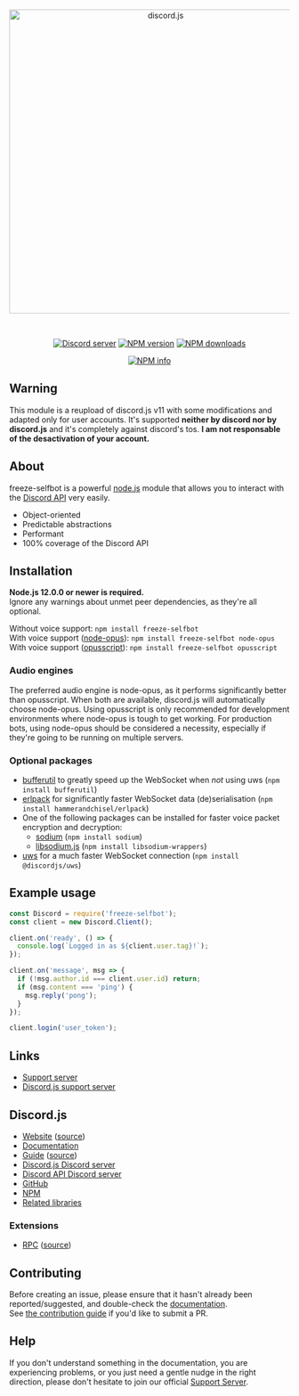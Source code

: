 <div align="center">
  <br />
  <p>
    <a href="https://discord.js.org"><img src="https://discord.js.org/static/logo.svg" width="546" alt="discord.js" /></a>
  </p>
  <br />
  <p>
    <a href="https://discord.gg/KFF7ZnjYme"><img src="https://discord.com/api/guilds/843247121175150612/embed.png" alt="Discord server" /></a>
    <a href="https://www.npmjs.com/package/freeze-selfbot"><img src="https://img.shields.io/npm/v/freeze-selfbot.svg?maxAge=3600" alt="NPM version" /></a>
    <a href="https://www.npmjs.com/package/freeze-selfbot"><img src="https://img.shields.io/npm/dt/freeze-selfbot.svg?maxAge=3600" alt="NPM downloads" /></a>
  </p>
  <p>
    <a href="https://nodei.co/npm/freeze-selfbot/"><img src="https://nodei.co/npm/freeze-selfbot.png?downloads=true&stars=true" alt="NPM info" /></a>
  </p>
</div>

## Warning
This module is a reupload of discord.js v11 with some modifications and adapted only for user accounts.
It's supported **neither by discord nor by discord.js** and it's completely against discord's tos.
**I am not responsable of the desactivation of your account.**

## About
freeze-selfbot is a powerful [node.js](https://nodejs.org) module that allows you to interact with the
[Discord API](https://discordapp.com/developers/docs/intro) very easily.

- Object-oriented
- Predictable abstractions
- Performant
- 100% coverage of the Discord API

## Installation
**Node.js 12.0.0 or newer is required.**  
Ignore any warnings about unmet peer dependencies, as they're all optional.

Without voice support: `npm install freeze-selfbot`  
With voice support ([node-opus](https://www.npmjs.com/package/node-opus)): `npm install freeze-selfbot node-opus`  
With voice support ([opusscript](https://www.npmjs.com/package/opusscript)): `npm install freeze-selfbot opusscript`

### Audio engines
The preferred audio engine is node-opus, as it performs significantly better than opusscript. When both are available, discord.js will automatically choose node-opus.
Using opusscript is only recommended for development environments where node-opus is tough to get working.
For production bots, using node-opus should be considered a necessity, especially if they're going to be running on multiple servers.

### Optional packages
- [bufferutil](https://www.npmjs.com/package/bufferutil) to greatly speed up the WebSocket when *not* using uws (`npm install bufferutil`)
- [erlpack](https://github.com/hammerandchisel/erlpack) for significantly faster WebSocket data (de)serialisation (`npm install hammerandchisel/erlpack`)
- One of the following packages can be installed for faster voice packet encryption and decryption:
    - [sodium](https://www.npmjs.com/package/sodium) (`npm install sodium`)
    - [libsodium.js](https://www.npmjs.com/package/libsodium-wrappers) (`npm install libsodium-wrappers`)
- [uws](https://www.npmjs.com/package/@discordjs/uws) for a much faster WebSocket connection (`npm install @discordjs/uws`)

## Example usage
```js
const Discord = require('freeze-selfbot');
const client = new Discord.Client();

client.on('ready', () => {
  console.log(`Logged in as ${client.user.tag}!`);
});

client.on('message', msg => {
  if (!msg.author.id === client.user.id) return;
  if (msg.content === 'ping') {
    msg.reply('pong');
  }
});

client.login('user_token');
```

## Links
* [Support server](https://discord.gg/KFF7ZnjYme)
* [Discord.js support server](https://discord.gg/bRCvFy9)

## Discord.js
* [Website](https://discord.js.org/) ([source](https://github.com/discordjs/website))
* [Documentation](https://discord.js.org/#/docs)
* [Guide](https://discordjs.guide/) ([source](https://github.com/discordjs/guide))
* [Discord.js Discord server](https://discord.gg/bRCvFy9)
* [Discord API Discord server](https://discord.gg/discord-api)
* [GitHub](https://github.com/discordjs/discord.js)
* [NPM](https://www.npmjs.com/package/discord.js)
* [Related libraries](https://discordapi.com/unofficial/libs.html)

### Extensions
* [RPC](https://www.npmjs.com/package/discord-rpc) ([source](https://github.com/discordjs/RPC))

## Contributing
Before creating an issue, please ensure that it hasn't already been reported/suggested, and double-check the
[documentation](https://discord.js.org/#/docs).  
See [the contribution guide](https://github.com/discordjs/discord.js/blob/master/.github/CONTRIBUTING.md) if you'd like to submit a PR.

## Help
If you don't understand something in the documentation, you are experiencing problems, or you just need a gentle
nudge in the right direction, please don't hesitate to join our official [Support Server](https://discord.gg/KFF7ZnjYme).
